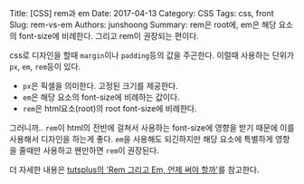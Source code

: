 Title: [CSS] rem과 em
Date: 2017-04-13
Category: CSS
Tags: css, front
Slug: rem-vs-em
Authors: junshoong
Summary: rem은 root에, em은 해당 요소의 font-size에 비례한다. 그리고 rem이 권장되는 편이다.

css로 디자인을 할때 `margin`이나 `padding`등의 값을 주곤한다. 이럴때 사용하는 단위가 `px`, `em`, `rem`등이 있다.

- `px`은 픽셀을 의미한다. 고정된 크기를 제공한다.
- `em`은 해당 요소의 font-size에 비례하는 값이다.
- `rem`은 html요소(root)의 root font-size에 비례한다. 

그러니까.. `rem`이 html의 전반에 걸쳐서 사용하는 font-size에 영향을 받기 때문에 이를 사용해서 디자인을 하는게 좋다.  `em`을 사용해도 되긴하지만 해당 요소에 특별하게 영향을 줄때만 사용하고 왠만하면 `rem`이 권장된다.

더 자세한 내용은 [tutsplus의 'Rem 그리고 Em, 언제 써야 할까'](https://webdesign.tutsplus.com/ko/tutorials/comprehensive-guide-when-to-use-em-vs-rem--cms-23984)를 참고한다.

